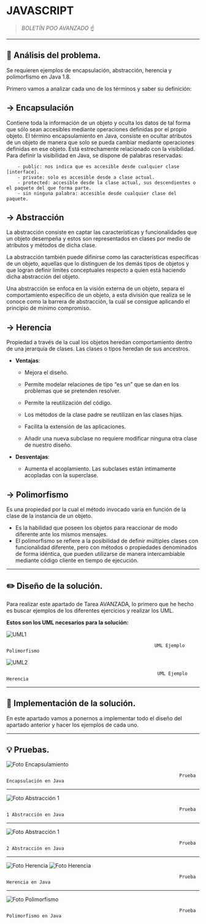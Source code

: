 # JAVASCRIPT


> *BOLETÍN POO AVANZADO* ☝️



---




## 🔎 Análisis del problema.


Se requieren ejemplos de encapsulación, abstracción, herencia y polimorfismo en Java 1.8.

Primero vamos a analizar cada uno de los términos y saber su definición:
## -> Encapsulación
  Contiene toda la información de un objeto y oculta los datos de tal forma que sólo sean accesibles mediante operaciones definidas por el propio      objeto.
  El término encapsulamiento en Java, consiste en ocultar atributos de un objeto de manera que solo se pueda cambiar mediante operaciones definidas en ese objeto. Está   estrechamente relacionado con la visibilidad. 
  Para definir la visibilidad en Java, se dispone de palabras reservadas:
  
  
        - public: nos indica que es accesible desde cualquier clase [interface].
        - private: solo es accesible desde a clase actual.
        - protected: accesible desde la clase actual, sus descendientes o el paquete del que forma parte.
        - sin ninguna palabra: accesible desde cualquier clase del paquete.
  
## -> Abstracción
La abstracción consiste en captar las características y funcionalidades que un objeto desempeña y estos son representados en clases por medio de atributos y métodos de dicha clase.

La abstracción también puede difinirse como las características especificas de un objeto, aquellas que lo distinguen de los demás tipos de objetos y que logran definir límites conceptuales respecto a quien está haciendo dicha abstracción del objeto.

Una abstracción se enfoca en la visión externa de un objeto,  separa el comportamiento  específico de un objeto, a esta división que realiza se le conoce como la barrera de abstracción, la cuál se consigue aplicando el principio de mínimo compromiso.

## -> Herencia
Propiedad a través de la cual los objetos heredan comportamiento dentro de una jerarquía de clases.
Las clases o tipos heredan de sus ancestros.

 - **Ventajas**:
 
      - Mejora el diseño.
      
      - Permite modelar relaciones de tipo “es un” que se dan en los
      problemas que se pretenden resolver.
      
      - Permite la reutilización del código.
      
      - Los métodos de la clase padre se reutilizan en las clases hijas.
      
      - Facilita la extensión de las aplicaciones.
      
      - Añadir una nueva subclase no requiere modificar ninguna otra clase
      de nuestro diseño.
      
      
 - **Desventajas**:
 
      - Aumenta el acoplamiento. Las subclases están íntimamente acopladas con la superclase.

## -> Polimorfismo
Es una propiedad por la cual el método invocado varía en función de la clase de la instancia de un objeto.
- Es la habilidad que poseen los objetos para reaccionar de modo diferente ante los mismos mensajes.
- El polimorfismo se refiere a la posibilidad de definir múltiples clases con funcionalidad diferente, pero con métodos o propiedades denominados de forma
idéntica, que pueden utilizarse de manera intercambiable mediante código cliente en tiempo de ejecución.



---



## ✏️ Diseño de la solución.

Para realizar este apartado de Tarea AVANZADA, lo primero que he hecho es buscar ejemplos de los diferentes ejercicios y realizar los UML.




**Estos son los UML necesarios para la solución:**

![UML1](images/UMLPolimorfismo.PNG)

                                                          UML Ejemplo Polimorfismo
                                                

![UML2](images/UMLHerencia.PNG)

                                                           UML Ejemplo Herencia




---





## 📝 Implementación de la solución.

En este apartado vamos a ponernos a implementar todo el diseño del apartado anterior y hacer los ejemplos de cada uno.


---




## 💡 Pruebas.

![Foto Encapsulamiento](images/Captura2.PNG)

                                                                   Prueba Encapsulación en Java



---




![Foto Abstracción 1](images/Captura4.PNG)

                                                                   Prueba 1 Abstracción en Java



---






![Foto Abstracción 1](images/Captura5.PNG)

                                                                   Prueba 2 Abstracción en Java



---





![Foto Herencia](images/Captura3.PNG)
![Foto Herencia](images/Captura3_1.PNG)

                                                                   Prueba Herencia en Java
                                                                   
                                                                   
                                                                   
                                                                   
 ---

![Foto Polimorfismo](images/Captura1.PNG)

                                                                   Prueba Polimorfismo en Java
